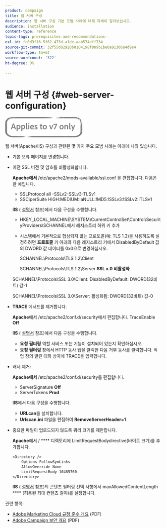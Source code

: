 ```yaml
---
product: campaign
title: 웹 서버 구성
description: 웹 서버 구성 기본 모범 사례에 대해 자세히 알아보십시오.
audience: installation
content-type: reference
topic-tags: prerequisites-and-recommendations-
exl-id: fc0d3f16-5f62-473d-a1de-aab574eff734
source-git-commit: 32f55d02920b0104198f809b1be0a91306a4d9e4
workflow-type: tm+mt
source-wordcount: '322'
ht-degree: 0%

---
```


# 웹 서버 구성 {#web-server-configuration}

![](../../assets/v7-only.svg)

웹 서버(Apache/IIS) 구성과 관련된 몇 가지 주요 모범 사례는 아래에 나와 있습니다.

* 기본 오류 페이지를 변경합니다.

* 이전 SSL 버전 및 암호를 비활성화합니다.

   **Apache에서** /etc/apache2/mods-available/ssl.conf 을 편집합니다. 다음은 한 예입니다.

   * SSLProtocol all -SSLv2-SSLv3-TLSv1
   * SSCiperSuite HIGH:MEDIUM:!aNULL:!MD5:!SSLv3:!SSLv2:!TLSv1

   **IIS** ( [설명서](https://support.microsoft.com/en-us/kb/245030) 참조)에서 다음 구성을 수행합니다.

   * HKEY_LOCAL_MACHINE\SYSTEM\CurrentControlSet\Control\SecurityProviders\SCHANNEL에서 레지스트리 하위 키 추가
   * 시스템에서 기본적으로 협상되지 않는 프로토콜(예: TLS 1.2)을 사용하도록 설정하려면 **프로토콜** 키 아래의 다음 레지스트리 키에서 DisabledByDefault 값의 DWORD 값 데이터를 0x0으로 변경하십시오.

      SCHANNEL\Protocols\TLS 1.2\Client

      SCHANNEL\Protocols\TLS 1.2\Server
   **SSL x.0 비활성화**

   SCHANNEL\Protocols\SSL 3.0\Client: DisabledByDefault: DWORD(32비트) 값-1

   SCHANNEL\Protocols\SSL 3.0\Server: 활성화됨: DWORD(32비트) 값-0

* **TRACE** 메서드를 제거합니다.

   **Apache**&#x200B;에서 /etc/apache2/conf.d/security에서 편집합니다. TraceEnable  **Off**

   **IIS** ( [설명서](https://www.iis.net/configreference/system.webserver/security/requestfiltering/verbs) 참조)에서 다음 구성을 수행합니다.

   * **요청 필터링** 역할 서비스 또는 기능이 설치되어 있는지 확인하십시오.
   * **요청 필터링** 창에서 HTTP 동사 탭을 클릭한 다음 거부 동사를 클릭합니다. 작업 창의 열린 대화 상자에 TRACE을 입력합니다.

* 배너 제거:

   **Apache에서** /etc/apache2/conf.d/security를 편집합니다.

   * ServerSignature **Off**
   * ServerTokens **Prod**

   **IIS**&#x200B;에서 다음 구성을 수행합니다.

   * **URLcan**&#x200B;을 설치합니다.
   * **Urlscan.ini** 파일을 편집하여 **RemoveServerHeader=1**


* 중요한 파일이 업로드되지 않도록 쿼리 크기를 제한합니다.

   **Apache**&#x200B;에서 /  **** 디렉토리에 LimitRequestBodydirective(바이트 크기)를 추가합니다.

   ```
   <Directory />
       Options FollowSymLinks
       AllowOverride None
       LimitRequestBody 10485760
   </Directory>
   ```

   **IIS** ( [설명서](https://www.iis.net/configreference/system.webserver/security/requestfiltering/requestlimits) 참조)의 콘텐츠 필터링 선택 사항에서 maxAllowedContentLength  **** (허용된 최대 컨텐츠 길이)를 설정합니다.

관련 항목:

* [Adobe Marketing Cloud 규정 준수 개요](https://experienceleague.adobe.com/docs/core-services/assets/Adobe-Marketing-Cloud-Privacy-and-Security-Overview.pdf) (PDF)
* [Adobe Campaign 보안 개요](https://wwwimages.adobe.com/content/dam/acom/en/marketing-cloud/campaign/pdfs/54658.en.campaign.wp.adb-security.pdf) (PDF)
